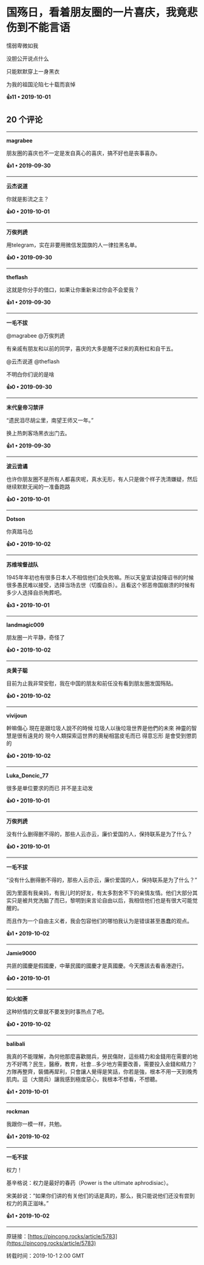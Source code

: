 # 国殇日，看着朋友圈的一片喜庆，我竟悲伤到不能言语 

懦弱卑微如我

没胆公开说点什么

只能默默穿上一身黑衣

为我的祖国沦陷七十载而哀悼

**👍11 • 2019-10-01**

## 20 个评论

---
**magrabee**

朋友圈的喜庆也不一定是发自真心的喜庆，搞不好也是丧事喜办。 

**👍1 • 2019-09-30**

---
**云杰说道**

你就是影流之主？ 

**👍0 • 2019-10-01**

---
**万俟刿虒**

用telegram，实在非要用微信发国旗的人一律拉黑名单。 

**👍0 • 2019-09-30**

---
**theflash**

这就是你分手的借口，如果让你重新来过你会不会爱我？ 

**👍1 • 2019-09-30**

---
**一毛不拔**

@magrabee @万俟刿虒 

有亲戚有朋友和以前的同学，喜庆的大多是醒不过来的真粉红和自干五。

@云杰说道 @theflash 

不明白你们说的是啥 

**👍0 • 2019-09-30**

---
**末代皇帝习禁评**

“遗民泪尽胡尘里，南望王师又一年。”

换上热刺客场黑衣出门去。 

**👍1 • 2019-09-30**

---
**波云诡谲**

也许你朋友圈不是所有人都喜庆呢，真水无形，有人只是做个样子洗清嫌疑，然后继续默默无闻的一准备跑路 

**👍0 • 2019-10-01**

---
**Dotson**

你真踏马怂 

**👍0 • 2019-10-02**

---
**苏维埃督战队**

1945年年初也有很多日本人不相信他们会失败嘛。所以天皇宣读投降诏书的时候很多愚民难以接受，选择当场去世（切腹自杀）。且看这个邪恶帝国崩溃的时候有多少人选择自杀殉葬吧。 

**👍3 • 2019-10-01**

---
**landmagic009**

朋友圈一片平静，奇怪了 

**👍0 • 2019-10-02**

---
**炎黄子聪**

目前为止我非常安慰，我在中国的朋友和前任没有看到朋友圈发国殇贴。 

**👍0 • 2019-10-02**

---
**vivijoun**

幹嘛傷心 現在是跟垃圾人說不的時候 垃圾人以後垃圾世界是他們的未來 神靈的智慧是很有遠見的 現今人類探索這世界的奧秘相當皮毛而已 得意忘形 是會受到懲罰的 

**👍0 • 2019-10-02**

---
**Luka_Doncic_77**

很多是单位要求的而已 并不是主动发 

**👍0 • 2019-10-01**

---
**万俟刿虒**

没有什么删得删不得的，那些人云亦云，廉价爱国的人，保持联系是为了什么？ 

**👍0 • 2019-10-01**

---
**一毛不拔**

“没有什么删得删不得的，那些人云亦云，廉价爱国的人，保持联系是为了什么？”

因为里面有我亲妈，有我儿时的好友，有太多割舍不下的亲情友情。他们大部分其实只是被共党洗脑了而已，黎明到来言论自由以后，我相信他们也是有很大可能觉醒的。

而且作为一个自由主义者，我会包容他们的哪怕我认为是错误甚至愚蠢的观点。 

**👍1 • 2019-10-02**

---
**Jamie9000**

共匪的國慶是假國慶，中華民國的國慶才是真國慶。今天應該去看香港遊行。 

**👍0 • 2019-10-01**

---
**如火如荼**

这种矫情的文章就不要发到时事热点了吧。 

**👍0 • 2019-10-02**

---
**balibali**

我真的不能理解，為何他那麼喜歡閱兵，勞民傷財，這些精力和金錢用在需要的地方不好嗎？民生，醫療，教育，社會...多少地方需要改善，需要投入金錢和精力？方隊再整齊，裝備再犀利，只會讓人覺得是笑話，你若是強，根本不用一天到晚秀肌肉。這（大閱兵）讓我感到極度惡心，我根本不想看，不想聽。 

**👍1 • 2019-10-01**

---
**rockman**

我跟你一模一样，共勉。 

**👍1 • 2019-10-02**

---
**一毛不拔**

权力！

基辛格说：权力是最好的春药（Power is the ultimate aphrodisiac）。

宋美龄说：“如果你们讲的有关他们的话是真的，那么，我只能说他们还没有尝到权力的真正滋味。” 

**👍1 • 2019-10-02**

---
原链接：[https://pincong.rocks/article/5783](https://pincong.rocks/article/5783)

转载时间：2019-10-1 2:00 GMT